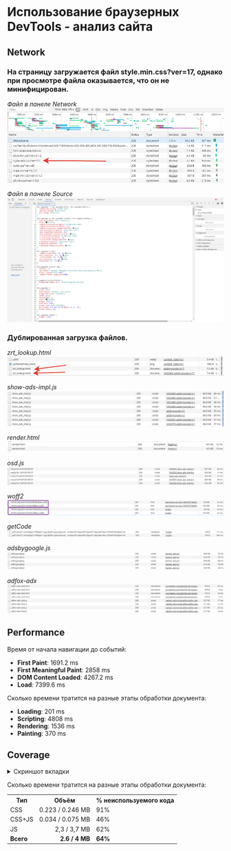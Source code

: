 # Использование браузерных DevTools - анализ сайта


## Network

### На страницу загружается файл style.min.css?ver=17, однако при просмотре файла оказывается, что он не минифицирован.

*Файл в панеле Network*
![Файл в панеле Network](./screenshots/style-min-css-ver-17.png "Файл в панеле Network")

*Файл в панеле Source*
![Файл в панеле Source](./screenshots/style-min-css-ver-17-source.png "Файл в панеле Source")


### Дублированная загрузка файлов.

*zrt_lookup.html*
![zrt_lookup.html](./screenshots/2.png "zrt_lookup.html")

*show-ads-impl.js*
![show-ads-impl.js](./screenshots/2-1.png "show-ads-impl.js")

*render.html*
![render.html](./screenshots/2-2.png "render.html")

*osd.js*
![osd.js](./screenshots/2-3.png "osd.js")

*woff2*
![woff2](./screenshots/2-4.png "woff2")

*getCode*
![getCode](./screenshots/2-5.png "getCode")

*adsbygoogle.js*
![adsbygoogle.js](./screenshots/2-6.png "adsbygoogle.js")

*adfox-adx*
![adfox-adx](./screenshots/2-7.png "adfox-adx")


## Performance

Время от начала навигации до событий:

* **First Paint**: 1691.2 ms
* **First Meaningful Paint**: 2858 ms
* **DOM Content Loaded**: 4267.2 ms
* **Load**: 7399.6 ms

Сколько времени тратится на разные этапы обработки документа:

* **Loading**: 201 ms
* **Scripting**: 4808 ms
* **Rendering**: 1536 ms
* **Painting**: 370 ms


## Coverage

<details>
	<summary>Скриншот вкладки</summary>
	<p>![Скриншот вкладки](./screenshots/tab-screenshot.png "Скриншот вкладки")</p>
</details>

Сколько времени тратится на разные этапы обработки документа:

<table>
	<tr>
		<th>Тип</th>
		<th>Объём</th>
		<th>% неиспользуемого кода</th>
	</tr>
	<tr>
		<td>CSS</td>
		<td align="right">0.223 / 0.246 MB</td>
		<td>91%</td>
	</tr>
	<tr>
		<td>CSS+JS</td>
		<td align="right">0.034 / 0.075 MB</td>
		<td>46%</td>
	</tr>
	<tr>
		<td>JS</td>
		<td align="right">2,3 / 3,7 MB</td>
		<td>62%</td>
	</tr>
	<tr>
		<td><b>Всего</b></td>
		<td align="right"><b>2.6 / 4 MB</b></td>
		<td><b>64%</b></td>
	</tr>
</table>